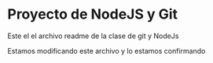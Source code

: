 # Proyecto de NodeJS y Git

Este el el archivo readme de la clase de git y NodeJs 

Estamos modificando este archivo y lo estamos confirmando
